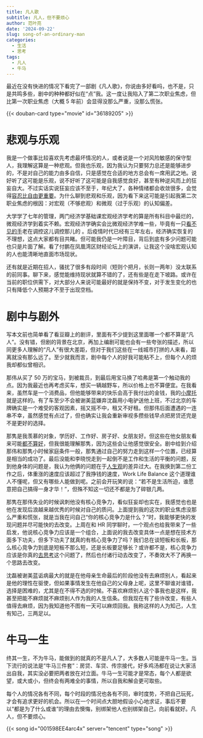 ```yaml
---
title: 凡人歌
subtitle: 凡人，但不要烦心
author: 范叶亮
date: '2024-09-22'
slug: song-of-an-ordinary-man
categories:
  - 生活
  - 思考
tags:
  - 凡人
  - 牛马
---
```


最近在没有快进的情况下看完了一部剧《凡人歌》，你说由多好看吗，也不是，只是共鸣多些，剧中的种种都好似在“点”我。这一度让我陷入了第二次职业焦虑，但比第一次职业焦虑（大概 5 年前）会显得没那么严重，没那么慌张。

{{< douban-card type="movie" id="36189205" >}}

# 悲观与乐观

我是一个做事比较喜欢先考虑最坏情况的人，或者说是一个对风险敏感的保守型人，我理解这算是一种悲观。但我也乐观，因为我认为只要努力总还是能够进步的，不是对自己的能力由多自信，只是感觉在合适的地方总会有一席用武之地。说好听了这可能是乐观，说不好听了这可能是自我感觉良好，甚至有种逆风而上的狂妄自大。不过实话实说狂妄应该不至于，年纪大了，各种情绪都会收敛很多，会觉得[容忍比自由更重要](/cn/2020/08/life-before-30/#自由)。为什么聊到悲观和乐观，因为看下来这可能是引起我第二次职业焦虑的根因：对宏观（不够悲观）和微观（过于乐观）的认知偏差。

大学学了七年的管理，两门经济学基础课宏观经济学考的算是所有科目中最烂的，微观经济学到着实不赖。宏观经济学确实会比微观经济学难一些，毕竟有一只[看不见的手](https://zh.wikipedia.org/wiki/%E7%9C%8B%E4%B8%8D%E8%A6%8B%E7%9A%84%E6%89%8B)老在调控这儿调控那儿的 。后疫情时代已经有三年左右，经济确实恢复的不理想，这点大家都有目共睹。但可能我仍是一叶障目，背后到底有多少问题可能也只是片面了解。看了付鹏在凤凰湾区财经论坛上的演讲，让我这个没啥宏观认知的人也能清晰地直面市场现状。

还有就是近期在招人，骚扰了很多有段时间（短则个把月，长则一两年）没太联系的前同事。聊下来，感觉能维持现状就算不错的了，还有些是在走下坡路。或许在当前的职位供需下，对大部分人来说可能最好的就是保持不变，对于发生变化的也只有降低个人预期才不至于出现空档。

# 剧中与剧外

写本文前也简单看了看豆瓣上的剧评，里面有不少提到这里面哪一个都不算是“凡人”。没有错，但剧的背景在北京，再加上编剧可能也会有一些夸张的描述，所以同更多人理解的“凡人”有很大差距，但对于我们这些在一线城市打拼的人来看，距离就没有那么远了。至少就我而言，剧中每个人的好我可能粘不上，但每个人的烦我却都似曾相识。

那伟从买了 50 万的宝马，到被裁员，到最后用宝马换了哈弗是第一个触动我的点。因为我最近也再考虑买车，想买一辆越野车，所以价格上也不算便宜。在我看来，虽然车是一个消费品，但他能够带来的快乐会高于我付出的金钱，我的[小摩托](/motorcycle/)就是这样的。有了车至少不会被谢美蓝嫌弃沈磊用小电驴送他上班，不过北京的车牌确实是一个难受的客观因素，摇又摇不中，租又不好租。但那伟后面遭遇的一连串不幸，虽然感觉有点过了，但也确实让我会重新审视多攒些钱早点把房贷还完是不是更好的选择。

那隽是我羡慕的对象，学历好、工作好、房子好、女朋友好。但这些在他女朋友看来可能[都不算好](/cn/2018/06/play-safe-smart-choice-and-yuppie/)，但我很能理解那隽，因为这些会让他感觉很安全。剧中给到介绍那伟和那隽小时候家庭条件一般，那隽通过自己的努力走到这样一个位置，已经算是相当的成功了。最后没能和李晓悦走到一起倒不是工作和生活的平衡的问题，反到他身体的问题是，我认为他俩的问题在于[人生观](/cn/2020/08/life-before-30/#三观)的差异过大。在我换到第二份工作之后，体重涨的速度应该超过了我挣钱的速度，Work Life Balance 这个道理谁人不懂呢，但又有哪些人能做到呢。之前会开玩笑的说：“若不是生活所迫，谁愿意把自己搞得一身才华！”，但殊不知这一切还不都是为了碎银几两。

那隽在那伟失业的时候讽刺他没有核心竞争力，看似狂妄却也实在，我感觉也也是他在发现后浪越来越优秀的时候对自己的质问。上面提到我的这次的职业焦虑没那么严重和慌张，就是当我在问自己“你的核心竞争力是什么？”时，我能够更快的发现问题并尽可能快的去改变。上周在和 HR 同学聊时，一个观点也给我带来了一些启发，他说核心竞争力应该是一个组合，上面说的我去改变具体一点是想在技术方面多下功夫，但多下功夫了就真的有核心竞争力了吗？我们总在谈短板和长板，那么核心竞争力到底是短板不那么短，还是长板要足够长？或许都不是，核心竞争力应该是你真的[去思考](/cn/2018/06/play-safe-smart-choice-and-yuppie/#思辨精神与教育)这个问题了，然后也付诸行动去改变了，不奏效大不了再换一个思路去改变。

沈磊被谢美蓝诟病最大的就是在他母亲生命最后的阶段他没有去麻烦别人，看起来是他的理性在驱使，但如果事情发生在他自己的父母身上呢，这里不聊谁对谁错，选择是困难的，尤其是在不得不选的时候。不喜欢麻烦别人这个事我也是这样，我甚至把能不麻烦就不麻烦别人作为我的人生信条。但我现在有了些许改变，有些人值得去麻烦，因为我知道他不图有一天可以麻烦回我。我称这样的人为知己，人生有知己，三两足以。

# 牛马一生

终其一生，不为牛马，能做到的就真的不是凡人了，大多数人可能是牛马一生。当下流行的说法是“牛马三件套”：房贷、车贷、传宗接代，好多鸡汤都在说让大家活出自我，其实没必要把两者放在对立面。牛马一生可能才是常态，每个人都是欲望，或大或小，但终会有两难全的事情，所以自我和解会更可取些。

每个人的情况各有不同，每个时段的情况也各有不同，审时度势，不把自己玩死，才会有追求更好的机会。所以在一个时间点大胆地假设小心地求证，事后不要以“都是为了什么或谁”的理由去懊悔，别绑架他人也别绑架自己，向前看就好。凡人，但不要烦心。

{{< song id="001598EE4arc4x" server="tencent" type="song" >}}
